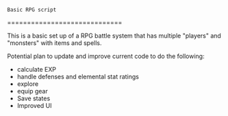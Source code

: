 
    Basic RPG script

=============================


This is a basic set up of a RPG battle system that has multiple "players" and "monsters" with items and spells.

Potential plan to update and improve current code to do the following:

- calculate EXP
- handle defenses and elemental stat ratings
- explore
- equip gear
- Save states
- Improved UI